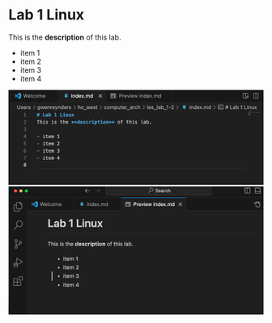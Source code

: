 # Lab 1 Linux
This is the **description** of this lab.

- item 1
- item 2
- item 3
- item 4

![Linux Container Screenshot](foto1.png)
![Linux Container Screenshot](foto2.png)